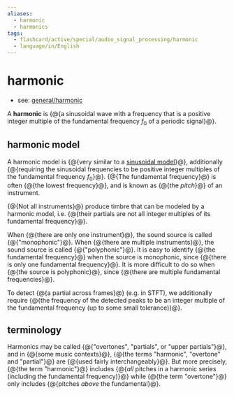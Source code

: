 ```yaml
---
aliases:
  - harmonic
  - harmonics
tags:
  - flashcard/active/special/audio_signal_processing/harmonic
  - language/in/English
---
```


# harmonic

- see: [general/harmonic](../../general/harmonic.md)

A __harmonic__ is {@{a sinusoidal wave with a frequency that is a positive integer multiple of the fundamental frequency $f_0$ of a periodic signal}@}.

## harmonic model

A harmonic model is {@{very similar to a [sinusoidal model](sinusoidal%20model.md)}@}, additionally {@{requiring the sinusoidal frequencies to be positive integer multiples of the fundamental frequency $f_0$}@}. {@{The fundamental frequency}@} is often {@{the lowest frequency}@}, and is known as {@{the _pitch_}@} of an instrument.

{@{Not all instruments}@} produce timbre that can be modeled by a harmonic model, i.e. {@{their partials are not all integer multiples of its fundamental frequency}@}.

When {@{there are only one instrument}@}, the sound source is called {@{"monophonic"}@}. When {@{there are multiple instruments}@}, the sound source is called {@{"polyphonic"}@}. It is easy to identify {@{the fundamental frequency}@} when the source is monophonic, since {@{there is only one fundamental frequency}@}. It is more difficult to do so when {@{the source is polyphonic}@}, since {@{there are multiple fundamental frequencies}@}.

To detect {@{a partial across frames}@} \(e.g. in STFT\), we additionally require {@{the frequency of the detected peaks to be an integer multiple of the fundamental frequency \(up to some small tolerance\)}@}.

## terminology

Harmonics may be called {@{"overtones", "partials", or "upper partials"}@}, and in {@{some music contexts}@}, {@{the terms "harmonic", "overtone" and "partial"}@} are {@{used fairly interchangeably}@}. But more precisely, {@{the term "harmonic"}@} includes {@{_all_ pitches in a harmonic series \(including the fundamental frequency\)}@} while {@{the term "overtone"}@} only includes {@{pitches _above_ the fundamental}@}.
